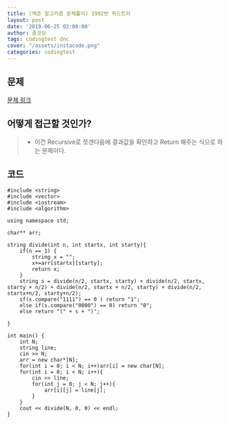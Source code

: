 ```yaml
---
title: (백준 알고리즘 문제풀이) 1992번 퀴드트리
layout: post
date: '2019-06-25 02:00:00'
author: 줌코딩
tags: codingtest dnc
cover: "/assets/instacode.png"
categories: codingtest
---
```


## 문제

[문제 링크](https://www.acmicpc.net/problem/1992)


## 어떻게 접근할 것인가?

>* 이건 Recursive로 쪼갠다음에 결과값을 확인하고 Return 해주는 식으로 하는 문제이다.

## 코드

    #include <string>
    #include <vector>
    #include <iostream>
    #include <algorithm>

    using namespace std;

    char** arr;

    string divide(int n, int startx, int starty){
        if(n == 1) {
            string x = "";
            x+=arr[startx][starty];
            return x;
        }
        string s = divide(n/2, startx, starty) + divide(n/2, startx, starty + n/2) + divide(n/2, startx + n/2, starty) + divide(n/2, startx+n/2, starty+n/2);
        if(s.compare("1111") == 0 ) return "1";
        else if(s.compare("0000") == 0) return "0";
        else return "(" + s + ")";
    
    }

    int main() {
        int N;
        string line;
        cin >> N;
        arr = new char*[N];
        for(int i = 0; i < N; i++)arr[i] = new char[N];
        for(int i = 0; i < N; i++){
            cin >> line;
            for(int j = 0; j < N; j++){
                arr[i][j] = line[j];
            }
        }
        cout << divide(N, 0, 0) << endl;
    }


